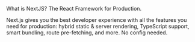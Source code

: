 What is NextJS?
The React Framework for Production.

Next.js gives you the best developer experience with all the features you need for production: hybrid static & server rendering, TypeScript support, smart bundling, route pre-fetching, and more. No config needed.
